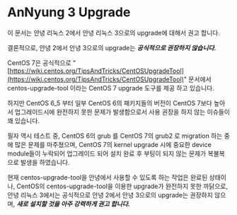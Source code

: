 # AnNyung 3 Upgrade

이 문서는 안녕 리눅스 2에서 안녕 리눅스 3으로의 upgrade에 대해서 권고 합니다.

결론적으로, 안녕 2에서 안녕 3으로의 upgrade는 _**공식적으로 권장하지 않습니다.**_

CentOS 7은 공식적으로 "[https://wiki.centos.org/TipsAndTricks/CentOSUpgradeTool](https://wiki.centos.org/TipsAndTricks/CentOSUpgradeTool)" 문서에서 centos-upgrade-tool 이라는 CentOS 7 upgrade 도구를 제공 하고 있습니다.

하지만 CentOS 6\_5 부터 일부 CentOS 6의 패키지들의 버전이 CentOS 7보다 높아서 업그레이드시에 완전하지 못한 문제가 발생함으로서 사용 권장을 하지 않는 이슈들이 꽤 있습니다.

필자 역시 테스트 중, CentOS 6의 grub 를 CentOS 7의 grub2 로 migration 하는 중에 많은 문제를 마주쳤으며, CentOS 7의 kernel upgrade 시에 중요한 device module들이 누락되어 업그레이드 되어 설치 완료 후 부팅이 되지 않는 문제가 복불복으로 발생을 하였습니다.

현재 centos-upgrade-tool을 안녕에서 사용할 수 있도록 하는 작업은 완료된 상태이나, CentOS의 centos-upgrade-tool을 이용한 upgrade가 완전하지 못한 까닭으로, 안녕 리눅스 3에서는 공식적으로 안녕 2에서 안녕 3으로의 upgrade는 권장하지 않으며, _**새로 설치할 것을 아주 강력하게 권고 합니다.**_

